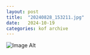 ```yaml
---
layout:	post
title:	"20240828_153211.jpg"
date:	2024-10-19
categories:	kof archive
---
```


![Image Alt](https://k0f.github.io/assets/20240828_153211.jpg)